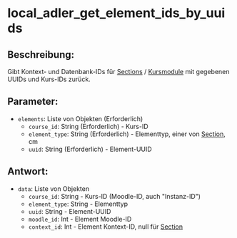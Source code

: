 # local_adler_get_element_ids_by_uuids

## Beschreibung:
Gibt Kontext- und Datenbank-IDs für [Sections](Section-VP.md) / [Kursmodule](modul-moodle-VP.md) mit gegebenen UUIDs und Kurs-IDs zurück.

## Parameter:

- `elements`: Liste von Objekten (Erforderlich)
    - `course_id`: String (Erforderlich) - Kurs-ID
    - `element_type`: String (Erforderlich) - Elementtyp, einer von <a href="Section-VP.md">Section</a>, cm
    - `uuid`: String (Erforderlich) - Element-UUID

## Antwort:

- `data`: Liste von Objekten
    - `course_id`: String - Kurs-ID (Moodle-ID, auch "Instanz-ID")
    - `element_type`: String - Elementtyp
    - `uuid`: String - Element-UUID
    - `moodle_id`: Int - Element Moodle-ID
    - `context_id`: Int - Element Kontext-ID, null für <a href="Section-VP.md">Section</a>

